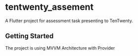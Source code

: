 # tentwenty_assement

A Flutter project for assessment task presenting to TenTwenty.

## Getting Started

The project is using MVVM Architecture with Provider
